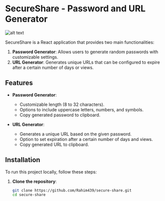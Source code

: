 # SecureShare - Password and URL Generator

![alt text](https://github.com/[Rahim439]/[SecureShare]/blob/[branch]/1.png?raw=true)


SecureShare is a React application that provides two main functionalities:

1. **Password Generator**: Allows users to generate random passwords with customizable settings.
2. **URL Generator**: Generates unique URLs that can be configured to expire after a certain number of days or views.

## Features

- **Password Generator**:
  - Customizable length (8 to 32 characters).
  - Options to include uppercase letters, numbers, and symbols.
  - Copy generated password to clipboard.

- **URL Generator**:
  - Generates a unique URL based on the given password.
  - Option to set expiration after a certain number of days and views.
  - Copy generated URL to clipboard.

## Installation

To run this project locally, follow these steps:

1. **Clone the repository**:
   ```bash
   git clone https://github.com/Rahim439/secure-share.git
   cd secure-share
